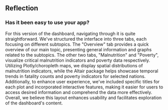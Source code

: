 ## Reflection
### Has it been easy to use your app?
For this version of the dashboard, navigating through it is quite straightforward. We've structured the interface into three tabs, each focusing on different subtopics. The "Overview" tab provides a quick overview of our main topic, presenting general information and graphs related to the subtopics. The other two tabs, "Malnutrition" and "Poverty", visualize critical malnutrition indicators and poverty data respectively. Utilizing Plotly/choropleth maps, we display spatial distributions of malnutrition indicators, while the Altair package helps showcase temporal trends in fatality counts and poverty indicators for selected nations. Additionally, to enhance user experience, we've included specific titles for each plot and incorporated interactive features, making it easier for users to access desired information and comprehend the data more effectively. Overall, we believe this layout enhances usability and facilitates exploration of the dashboard's content.
